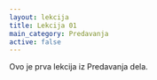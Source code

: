 ```yaml
---
layout: lekcija
title: Lekcija 01
main_category: Predavanja
active: false
---
```


Ovo je prva lekcija iz Predavanja dela.
